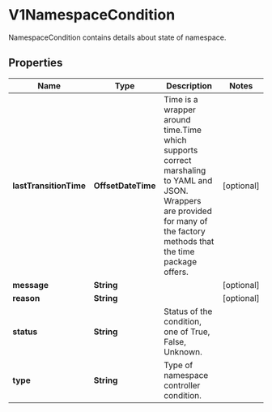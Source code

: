 

# V1NamespaceCondition

NamespaceCondition contains details about state of namespace.

## Properties

| Name | Type | Description | Notes |
|------------ | ------------- | ------------- | -------------|
|**lastTransitionTime** | **OffsetDateTime** | Time is a wrapper around time.Time which supports correct marshaling to YAML and JSON.  Wrappers are provided for many of the factory methods that the time package offers. |  [optional] |
|**message** | **String** |  |  [optional] |
|**reason** | **String** |  |  [optional] |
|**status** | **String** | Status of the condition, one of True, False, Unknown. |  |
|**type** | **String** | Type of namespace controller condition. |  |



